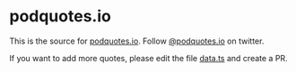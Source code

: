 # podquotes.io

This is the source for [podquotes.io](https://podquotes.io). Follow [@podquotes.io](https://twitter.com/podquotesio) on twitter.

If you want to add more quotes, please edit the file [data.ts](src/data/data.ts) and create a PR.
